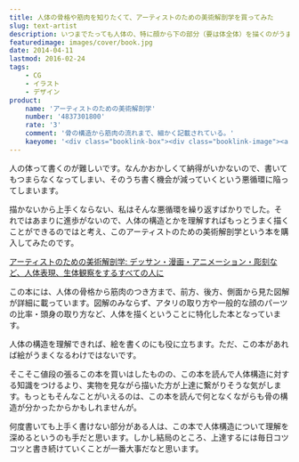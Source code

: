 ```yaml
---
title: 人体の骨格や筋肉を知りたくて、アーティストのための美術解剖学を買ってみた
slug: text-artist
description: いつまでたっても人体の、特に顔から下の部分（要は体全体）を描くのがうまくいかないので、骨格などの構造を理解できたら上達するかもしれないと考えて購入してみました。闇雲に枚数を重ねるよりも、骨格などを理解した上で書いた方が上達も早い気がします。
featuredimage: images/cover/book.jpg
date: 2014-04-11
lastmod: 2016-02-24
tags: 
    - CG
    - イラスト
    - デザイン
product:
    name: 'アーティストのための美術解剖学'
    number: '4837301800'
    rate: '3'
    comment: '骨の構造から筋肉の流れまで、細かく記載されている。'
    kaeyome: '<div class="booklink-box"><div class="booklink-image"><a href="https://www.amazon.co.jp/exec/obidos/asin/4837301800/illusionspace-22/" rel="nofollow" target="_blank"><img src="https://ecx.images-amazon.com/images/I/51FxDZYwnRL._SL160_.jpg" style="border: none;" /></a></div><div class="booklink-info"><div class="booklink-name"><a href="https://www.amazon.co.jp/exec/obidos/asin/4837301800/illusionspace-22/" rel="nofollow" target="_blank">アーティストのための美術解剖学: デッサン・漫画・アニメーション・彫刻など、人体表現、生体観察をするすべての人に</a><div class="booklink-powered-date">posted with <a href="https://yomereba.com" rel="nofollow" target="_blank">ヨメレバ</a></div></div><div class="booklink-detail">ヴァレリー・L. ウィンスロゥ マール社 2013-04-15    </div><div class="booklink-link2"><div class="shoplinkamazon"><a href="https://www.amazon.co.jp/exec/obidos/asin/4837301800/illusionspace-22/" rel="nofollow" target="_blank" title="アマゾン" >Amazonで購入</a></div><div class="shoplinkrakuten"><a href="https://hb.afl.rakuten.co.jp/hgc/11acbc01.369b1bf6.11acbc02.cabf9fe9/?pc=http%3A%2F%2Fbooks.rakuten.co.jp%2Frb%2F12265257%2F%3Fscid%3Daf_ich_link_urltxt%26m%3Dhttp%3A%2F%2Fm.rakuten.co.jp%2Fev%2Fbook%2F" rel="nofollow" target="_blank" title="楽天ブックス" >楽天ブックスで購入</a></div>                  	  <div class="shoplinkkino"><a href="https://ck.jp.ap.valuecommerce.com/servlet/referral?sid=3085416&pid=882196163&vc_url=http%3A%2F%2Fwww.kinokuniya.co.jp%2Ff%2Fdsg-01-9784837301806" target="_blank" title="kino" >紀伊國屋書店で購入<img src="https://ad.jp.ap.valuecommerce.com/servlet/gifbanner?sid=3085416&pid=882196163" height="1" width="1" border="0"></a></div>	  	  	</div></div><div class="booklink-footer"></div></div>'
---
```


人の体って書くのが難しいです。なんかおかしくて納得がいかないので、書いてもつまらなくなってしまい、そのうち書く機会が減っていくという悪循環に陥ってしまいます。

描かないから上手くならない、私はそんな悪循環を繰り返すばかりでした。それではあまりに進歩がないので、人体の構造とかを理解すればもっとうまく描くことができるのではと考え、このアーティストのための美術解剖学という本を購入してみたのです。

<div data-role="amazonjs" data-asin="4837301800" data-locale="JP" data-tmpl="" data-img-size="" class="asin_4837301800_JP_ amazonjs_item"><div class="amazonjs_indicator"><span class="amazonjs_indicator_img"></span><a class="amazonjs_indicator_title" href="#">アーティストのための美術解剖学: デッサン・漫画・アニメーション・彫刻など、人体表現、生体観察をするすべての人に</a><span class="amazonjs_indicator_footer"></span></div></div>

この本には、人体の骨格から筋肉のつき方まで、前方、後方、側面から見た図解が詳細に載っています。図解のみならず、アタリの取り方や一般的な顔のパーツの比率・頭身の取り方など、人体を描くということに特化した本となっています。

人体の構造を理解できれば、絵を書くのにも役に立ちます。ただ、この本があれば絵がうまくなるわけではないです。

そこそこ値段の張るこの本を買いはしたものの、この本を読んで人体構造に対する知識をつけるより、実物を見ながら描いた方が上達に繋がりそうな気がします。もっともそんなことがいえるのは、この本を読んで何となくながらも骨の構造が分かったからかもしれませんが。

何度書いても上手く書けない部分がある人は、この本で人体構造について理解を深めるというのも手だと思います。しかし結局のところ、上達するには毎日コツコツと書き続けていくことが一番大事だなと思います。
